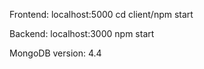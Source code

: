 Frontend: 
localhost:5000
cd client/npm start

Backend: 
localhost:3000
npm start

MongoDB version: 4.4